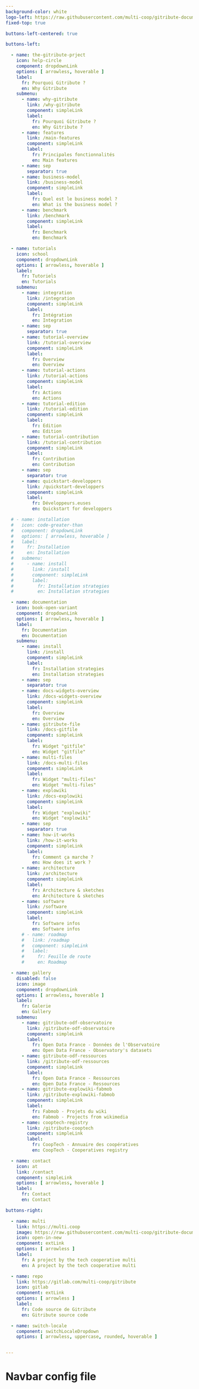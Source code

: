 ```yaml
---
background-color: white
logo-left: https://raw.githubusercontent.com/multi-coop/gitribute-documentation-content/main/images/logo_GITRIBUTE_title_big.png
fixed-top: true

buttons-left-centered: true

buttons-left: 

  - name: the-gitribute-prject
    icon: help-circle
    component: dropdownLink
    options: [ arrowless, hoverable ]
    label: 
      fr: Pourquoi Gitribute ?
      en: Why Gitribute
    submenu: 
      - name: why-gitribute
        link: /why-gitribute
        component: simpleLink
        label: 
          fr: Pourquoi Gitribute ?
          en: Why Gitribute ?
      - name: features
        link: /main-features
        component: simpleLink
        label: 
          fr: Principales fonctionnalités
          en: Main features
      - name: sep
        separator: true
      - name: business-model
        link: /business-model
        component: simpleLink
        label: 
          fr: Quel est le business model ?
          en: What is the business model ?
      - name: benchmark
        link: /benchmark
        component: simpleLink
        label: 
          fr: Benchmark
          en: Benchmark

  - name: tutorials
    icon: school
    component: dropdownLink
    options: [ arrowless, hoverable ]
    label: 
      fr: Tutoriels
      en: Tutorials
    submenu: 
      - name: integration
        link: /integration
        component: simpleLink
        label: 
          fr: Intégration
          en: Integration
      - name: sep
        separator: true
      - name: tutorial-overview
        link: /tutorial-overview
        component: simpleLink
        label: 
          fr: Overview
          en: Overview
      - name: tutorial-actions
        link: /tutorial-actions
        component: simpleLink
        label: 
          fr: Actions
          en: Actions
      - name: tutorial-edition
        link: /tutorial-edition
        component: simpleLink
        label: 
          fr: Edition
          en: Edition
      - name: tutorial-contribution
        link: /tutorial-contribution
        component: simpleLink
        label: 
          fr: Contribution
          en: Contribution
      - name: sep
        separator: true
      - name: quickstart-developpers
        link: /quickstart-developpers
        component: simpleLink
        label: 
          fr: Développeurs.euses
          en: Quickstart for developpers

  # - name: installation 
  #   icon: code-greater-than
  #   component: dropdownLink
  #   options: [ arrowless, hoverable ]
  #   label: 
  #     fr: Installation
  #     en: Installation
  #   submenu:
  #     - name: install
  #       link: /install
  #       component: simpleLink
  #       label: 
  #         fr: Installation strategies
  #         en: Installation strategies

  - name: documentation 
    icon: book-open-variant
    component: dropdownLink
    options: [ arrowless, hoverable ]
    label: 
      fr: Documentation
      en: Documentation
    submenu:
      - name: install
        link: /install
        component: simpleLink
        label: 
          fr: Installation strategies
          en: Installation strategies
      - name: sep
        separator: true
      - name: docs-widgets-overview
        link: /docs-widgets-overview
        component: simpleLink
        label: 
          fr: Overview
          en: Overview
      - name: gitribute-file
        link: /docs-gitfile
        component: simpleLink
        label: 
          fr: Widget "gitfile"
          en: Widget "gitfile"
      - name: multi-files
        link: /docs-multi-files
        component: simpleLink
        label: 
          fr: Widget "multi-files"
          en: Widget "multi-files"
      - name: explowiki
        link: /docs-explowiki
        component: simpleLink
        label: 
          fr: Widget "explowiki"
          en: Widget "explowiki"
      - name: sep
        separator: true
      - name: how-it-works
        link: /how-it-works
        component: simpleLink
        label: 
          fr: Comment ça marche ?
          en: How does it work ?
      - name: architecture
        link: /architecture
        component: simpleLink
        label: 
          fr: Architecture & sketches
          en: Architecture & sketches
      - name: software
        link: /software
        component: simpleLink
        label: 
          fr: Software infos
          en: Software infos
      # - name: roadmap
      #   link: /roadmap
      #   component: simpleLink
      #   label: 
      #     fr: Feuille de route
      #     en: Roadmap

  - name: gallery
    disabled: false
    icon: image
    component: dropdownLink
    options: [ arrowless, hoverable ]
    label: 
      fr: Galerie
      en: Gallery
    submenu:
      - name: gitribute-odf-observatoire
        link: /gitribute-odf-observatoire
        component: simpleLink
        label: 
          fr: Open Data France - Données de l'Observatoire
          en: Open Data France - Observatory's datasets
      - name: gitribute-odf-ressources
        link: /gitribute-odf-ressources
        component: simpleLink
        label: 
          fr: Open Data France - Ressources
          en: Open Data France - Ressources
      - name: gitribute-explowiki-fabmob
        link: /gitribute-explowiki-fabmob
        component: simpleLink
        label: 
          fr: Fabmob - Projets du wiki
          en: Fabmob - Projects from wikimedia
      - name: cooptech-registry
        link: /gitribute-cooptech
        component: simpleLink
        label: 
          fr: CoopTech - Annuaire des coopératives
          en: CoopTech - Cooperatives registry

  - name: contact 
    icon: at
    link: /contact
    component: simpleLink
    options: [ arrowless, hoverable ]
    label: 
      fr: Contact
      en: Contact

buttons-right: 

  - name: multi 
    link: https://multi.coop
    image: https://raw.githubusercontent.com/multi-coop/gitribute-documentation-content/main/images/logos/logo-multi-003.png
    icon: open-in-new
    component: extLink
    options: [ arrowless ]
    label: 
      fr: A project by the tech cooperative multi
      en: A project by the tech cooperative multi

  - name: repo 
    link: https://gitlab.com/multi-coop/gitribute
    icon: gitlab
    component: extLink
    options: [ arrowless ]
    label: 
      fr: Code source de Gitribute
      en: Gitribute source code

  - name: switch-locale
    component: switchLocaleDropdown
    options: [ arrowless, uppercase, rounded, hoverable ]


--- 
```


# Navbar config file

